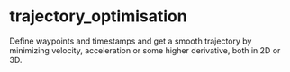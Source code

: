 # trajectory_optimisation
Define waypoints and timestamps and get a smooth trajectory by minimizing velocity, acceleration or some higher derivative, both in 2D or 3D.
